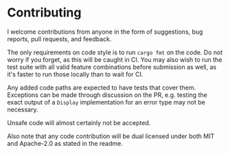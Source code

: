 # Contributing

I welcome contributions from anyone in the form of suggestions, bug reports, pull requests, and feedback.

The only requirements on code style is to run `cargo fmt` on the code. Do not worry if you forget, as this will be caught in CI.
You may also wish to run the test suite with all valid feature combinations before submission as well, as it's faster to run those locally than to wait for CI.

Any added code paths are expected to have tests that cover them. Exceptions can be made through discussion on the PR,
e.g. testing the exact output of a `Display` implementation for an error type may not be necessary.

Unsafe code will almost certainly not be accepted.

Also note that any code contribution will be dual licensed under both MIT and Apache-2.0 as stated in the readme.

